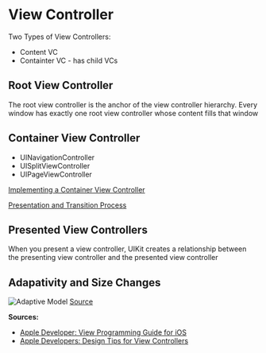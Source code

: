 # View Controller
Two Types of View Controllers:
* Content VC
* Containter VC - has child VCs

## Root View Controller
The root view controller is the anchor of the view controller hierarchy. Every window has exactly one root view controller whose content fills that window

## Container View Controller
* UINavigationController
* UISplitViewController
* UIPageViewController

[Implementing a Container View Controller](https://developer.apple.com/library/ios/featuredarticles/ViewControllerPGforiPhoneOS/ImplementingaContainerViewController.html#//apple_ref/doc/uid/TP40007457-CH11-SW1)

[Presentation and Transition Process](https://developer.apple.com/library/ios/featuredarticles/ViewControllerPGforiPhoneOS/PresentingaViewController.html#//apple_ref/doc/uid/TP40007457-CH14-SW7)

## Presented View Controllers
When you present a view controller, UIKit creates a relationship between the presenting view controller and the presented view controller

## Adapativity and Size Changes
![Adaptive Model](https://developer.apple.com/library/ios/featuredarticles/ViewControllerPGforiPhoneOS/Art/VCPG_AdaptiveModel_13-1_2x.png)
[Source](https://developer.apple.com/library/ios/featuredarticles/ViewControllerPGforiPhoneOS/TheAdaptiveModel.html#//apple_ref/doc/uid/TP40007457-CH19-SW1)

**Sources:**
* [Apple Developer: View Programming Guide for iOS](https://developer.apple.com/library/ios/featuredarticles/ViewControllerPGforiPhoneOS/index.html#//apple_ref/doc/uid/TP40007457)
* [Apple Developers: Design Tips for View Controllers](https://developer.apple.com/library/ios/featuredarticles/ViewControllerPGforiPhoneOS/DesignTips.html#//apple_ref/doc/uid/TP40007457-CH5-SW1)
